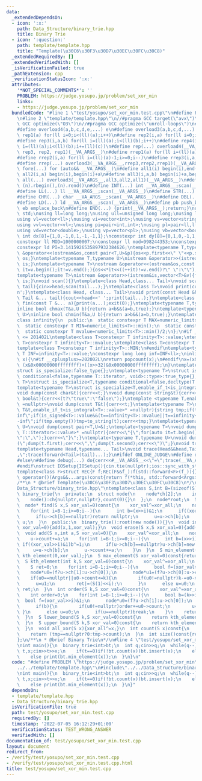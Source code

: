 ```yaml
---
data:
  _extendedDependsOn:
  - icon: ':x:'
    path: Data_Structure/binary_trie.hpp
    title: Binary Trie
  - icon: ':question:'
    path: template/template.hpp
    title: "Template(\u30C6\u30F3\u30D7\u30EC\u30FC\u30C8)"
  _extendedRequiredBy: []
  _extendedVerifiedWith: []
  _isVerificationFailed: true
  _pathExtension: cpp
  _verificationStatusIcon: ':x:'
  attributes:
    '*NOT_SPECIAL_COMMENTS*': ''
    PROBLEM: https://judge.yosupo.jp/problem/set_xor_min
    links:
    - https://judge.yosupo.jp/problem/set_xor_min
  bundledCode: "#line 1 \"test/yosupo/set_xor_min.test.cpp\"\n#define PROBLEM \"https://judge.yosupo.jp/problem/set_xor_min\"\
    \n#line 2 \"template/template.hpp\"\n//#pragma GCC target(\"avx\")\n//#pragma\
    \ GCC optimize(\"O3\")\n//#pragma GCC optimize(\"unroll-loops\")\n#include<bits/stdc++.h>\n\
    #define overload4(a,b,c,d,e,...) e\n#define overload3(a,b,c,d,...) d\n#define\
    \ rep1(a) for(ll i=0;i<(ll)(a);i++)\n#define rep2(i,a) for(ll i=0;i<(ll)(a);i++)\n\
    #define rep3(i,a,b) for(ll i=(ll)(a);i<(ll)(b);i++)\n#define rep4(i,a,b,c) for(ll\
    \ i=(ll)(a);i<(ll)(b);i+=(ll)(c))\n#define rep(...) overload4(__VA_ARGS__, rep4,\
    \ rep3, rep2, rep1)(__VA_ARGS__)\n#define rrep1(a) for(ll i=(ll)(a)-1;i>=0;i--)\n\
    #define rrep2(i,a) for(ll i=(ll)(a)-1;i>=0;i--)\n#define rrep3(i,a,b) for(ll i=(ll)(b)-1;i>=(ll)(a);i--)\n\
    #define rrep(...) overload3(__VA_ARGS__,rrep3,rrep2,rrep1)(__VA_ARGS__)\n#define\
    \ fore(...) for (auto&& __VA_ARGS__)\n#define all1(i) begin(i),end(i)\n#define\
    \ all2(i,a) begin(i),begin(i)+a\n#define all3(i,a,b) begin(i)+a,begin(i)+b\n#define\
    \ all(...) overload3(__VA_ARGS__,all3,all2,all1)(__VA_ARGS__)\n#define rall(n)\
    \ (n).rbegin(),(n).rend()\n#define INT(...) int __VA_ARGS__;scan(__VA_ARGS__)\n\
    #define LL(...) ll __VA_ARGS__;scan(__VA_ARGS__)\n#define STR(...) string __VA_ARGS__;scan(__VA_ARGS__)\n\
    #define CHR(...) char __VA_ARGS__;scan(__VA_ARGS__)\n#define DBL(...) double __VA_ARGS__;scan(__VA_ARGS__)\n\
    #define LD(...) ld __VA_ARGS__;scan(__VA_ARGS__)\n#define pb push_back\n#define\
    \ eb emplace_back\n#define END(...) {print(__VA_ARGS__);return;}\nusing namespace\
    \ std;\nusing ll=long long;\nusing ull=unsigned long long;\nusing ld=long double;\n\
    using vl=vector<ll>;\nusing vi=vector<int>;\nusing vs=vector<string>;\nusing vc=vector<char>;\n\
    using vvl=vector<vl>;\nusing pi=pair<int,int>;\nusing pl=pair<ll,ll>;\nusing vvc=vector<vc>;\n\
    using vd=vector<double>;\nusing vp=vector<pl>;\nusing vb=vector<bool>;\nconstexpr\
    \ int dx[8]={1,0,-1,0,1,-1,-1,1};\nconstexpr int dy[8]={0,1,0,-1,1,1,-1,-1};\n\
    constexpr ll MOD=1000000007;\nconstexpr ll mod=998244353;\nconstexpr ld EPS=1e-8;\n\
    constexpr ld PI=3.1415926535897932384626;\ntemplate<typename T,typename U>\nostream\
    \ &operator<<(ostream&os,const pair<T,U>&p){os<<p.first<<\" \"<<p.second;return\
    \ os;}\ntemplate<typename T,typename U>\nistream &operator>>(istream&is,pair<T,U>&p){is>>p.first>>p.second;return\
    \ is;}\ntemplate<typename T>\nostream &operator<<(ostream&os,const vector<T>&v){for(auto\
    \ it=v.begin();it!=v.end();){os<<*it<<((++it)!=v.end()?\" \":\"\");}return os;}\n\
    template<typename T>\nistream &operator>>(istream&is,vector<T>&v){for(T &in:v){is>>in;}return\
    \ is;}\nvoid scan(){}\ntemplate<class Head,class... Tail>\nvoid scan(Head&head,Tail&...\
    \ tail){cin>>head;scan(tail...);}\ntemplate<class T>\nvoid print(const T &t){cout<<t<<'\\\
    n';}\ntemplate<class Head, class... Tail>\nvoid print(const Head &head, const\
    \ Tail &... tail){cout<<head<<' ';print(tail...);}\ntemplate<class... T>\nvoid\
    \ fin(const T &... a){print(a...);exit(0);}\ntemplate<typename T,typename U>\n\
    inline bool chmax(T&a,U b){return a<b&&(a=b,true);}\ntemplate<typename T,typename\
    \ U>\ninline bool chmin(T&a,U b){return a>b&&(a=b,true);}\ntemplate<typename T>\n\
    class infinity{\n  public:\n  static constexpr T MAX=numeric_limits<T>::max();\n\
    \  static constexpr T MIN=numeric_limits<T>::min();\n  static constexpr T value=numeric_limits<T>::max()/2;\n\
    \  static constexpr T mvalue=numeric_limits<T>::min()/2;\n};\n#if __cplusplus\
    \ <= 201402L\ntemplate<class T>constexpr T infinity<T>::value;\ntemplate<class\
    \ T>constexpr T infinity<T>::mvalue;\ntemplate<class T>constexpr T infinity<T>::MAX;\n\
    template<class T>constexpr T infinity<T>::MIN;\n#endif\ntemplate<typename T>constexpr\
    \ T INF=infinity<T>::value;\nconstexpr long long inf=INF<ll>;\ninline int popcnt(ull\
    \ x){\n#if __cplusplus>=202002L\nreturn popcount(x);\n#endif\nx=(x&0x5555555555555555)+((x>>1)&0x5555555555555555);x=(x&0x3333333333333333)+((x>>2)&0x3333333333333333);x=(x&0x0f0f0f0f0f0f0f0f)+((x>>4)&0x0f0f0f0f0f0f0f0f);x=(x&0x00ff00ff00ff00ff)+((x>>8)&0x00ff00ff00ff00ff);x=(x&0x0000ffff0000ffff)+((x>>16)&0x0000ffff0000ffff);return\
    \ (x&0x00000000ffffffff)+((x>>32)&0x00000000ffffffff);\n}\ntemplate<typename T,typename=void>\n\
    struct is_specialize:false_type{};\ntemplate<typename T>\nstruct is_specialize<T,typename\
    \ conditional<false,typename T::iterator, void>::type>:true_type{};\ntemplate<typename\
    \ T>\nstruct is_specialize<T,typename conditional<false,decltype(T::first),void>::type>:true_type{};\n\
    template<typename T>\nstruct is_specialize<T,enable_if_t<is_integral<T>::value,void>>:true_type{};\n\
    void dump(const char&t){cerr<<t;}\nvoid dump(const string&t){cerr<<t;}\nvoid dump(const\
    \ bool&t){cerr<<(t?\"true\":\"false\");}\ntemplate <typename T,enable_if_t<!is_specialize<T>::value,nullptr_t>\
    \ =nullptr>\nvoid dump(const T&t){cerr<<t;}\ntemplate<typename T>\nvoid dump(const\
    \ T&t,enable_if_t<is_integral<T>::value>* =nullptr){string tmp;if(t==infinity<T>::value||t==infinity<T>::MAX)tmp=\"\
    inf\";if(is_signed<T>::value&&(t==infinity<T>::mvalue||t==infinity<T>::MIN))tmp=\"\
    -inf\";if(tmp.empty())tmp=to_string(t);cerr<<tmp;}\ntemplate<typename T,typename\
    \ U>\nvoid dump(const pair<T,U>&);\ntemplate<typename T>\nvoid dump(const T&t,enable_if_t<!is_void<typename\
    \ T::iterator>::value>* =nullptr){cerr<<\"{\";for(auto it=t.begin();it!=t.end();){dump(*it);cerr<<(++it==t.end()?\"\
    \":\",\");}cerr<<\"}\";}\ntemplate<typename T,typename U>\nvoid dump(const pair<T,U>&t){cerr<<\"\
    (\";dump(t.first);cerr<<\",\";dump(t.second);cerr<<\")\";}\nvoid trace(){cerr<<endl;}\n\
    template<typename Head,typename... Tail>\nvoid trace(Head&&head,Tail&&... tail){dump(head);if(sizeof...(tail))cerr<<\"\
    ,\";trace(forward<Tail>(tail)...);}\n#ifdef ONLINE_JUDGE\n#define debug(...) (void(0))\n\
    #else\n#define debug(...) do{cerr<<#__VA_ARGS__<<\"=\";trace(__VA_ARGS__);}while(0)\n\
    #endif\nstruct IOSetup{IOSetup(){cin.tie(nullptr);ios::sync_with_stdio(false);cout.tie(0);cout<<fixed<<setprecision(12);cerr<<fixed<<setprecision(12);}};\n\
    template<class F>struct REC{F f;REC(F&&f_):f(std::forward<F>(f_)){}template<class...Args>auto\
    \ operator()(Args&&...args)const{return f(*this, std::forward<Args>(args)...);}};\n\
    /**\n * @brief Template(\u30C6\u30F3\u30D7\u30EC\u30FC\u30C8)\n*/\n#line 2 \"\
    Data_Structure/binary_trie.hpp\"\ntemplate<class S,int B=(sizeof(S)*8-1)>\nstruct\
    \ binary_trie{\n  private:\n  struct node{\n    node*ch[2];\n    int count;\n\
    \    node():ch{nullptr,nullptr},count(0){}\n  };\n  node*root;\n  S xor_all=0;\n\
    \  node* find(S x,S xor_val=0)const{\n    xor_val^=xor_all;\n    node*u=root;\n\
    \    for(int i=B-1;i>=0;i--){\n      int b=(x>>i)&1;\n      if((xor_val>>i)&1)b^=1;\n\
    \      if(u->ch[b]==nullptr)return nullptr;\n      u=u->ch[b];\n    }\n    return\
    \ u;\n  }\n  public:\n  binary_trie():root(new node()){}\n  void insert(S x,S\
    \ xor_val=0){add(x,1,xor_val);}\n  void erase(S x,S xor_val=0){add(x,-1,xor_val);}\n\
    \  void add(S x,int a,S xor_val=0){\n    xor_val^=xor_all;\n    node*u=root;\n\
    \    u->count+=a;\n    for(int i=B-1;i>=0;i--){\n      int b=(x>>i)&1;\n     \
    \ if((xor_val>>i)&1)b^=1;\n      if(u->ch[b]==nullptr)u->ch[b]=new node();\n \
    \     u=u->ch[b];\n      u->count+=a;\n    }\n  }\n  S min_element(S xor_val=0)const{return\
    \ kth_element(0,xor_val);}\n  S max_element(S xor_val=0)const{return kth_element(size()-1,xor_val);}\n\
    \  S kth_element(int k,S xor_val=0)const{\n    xor_val^=xor_all;\n    node*u=root;\n\
    \    S ret=0;\n    for(int i=B-1;i>=0;i--){\n      bool f=(xor_val>>i)&1;\n  \
    \    node*u0=(f?u->ch[1]:u->ch[0]);\n      node*u1=(f?u->ch[0]:u->ch[1]);\n  \
    \    if(u0==nullptr||u0->count<=k){\n        if(u0!=nullptr)k-=u0->count;\n  \
    \      u=u1;\n        ret|=(S(1)<<i);\n      }\n      else u=u0;\n    }\n    return\
    \ ret;\n  }\n  int order(S k,S xor_val=0)const{\n    xor_val^=xor_all;\n    node*u=root;\n\
    \    int order=0;\n    for(int i=B-1;i>=0;i--){\n      bool b=(k>>i)&1;\n    \
    \  bool f=(xor_val>>i)&1;\n      node*u0=(f?u->ch[1]:u->ch[0]);\n      node*u1=(f?u->ch[0]:u->ch[1]);\n\
    \      if(b){\n        if(u0!=nullptr)order+=u0->count;\n        u=u1;\n     \
    \ }\n      else u=u0;\n      if(u==nullptr)break;\n    }\n    return order;\n\
    \  }\n  S lower_bound(S k,S xor_val=0)const{\n    return kth_element(order(k,xor_val));\n\
    \  }\n  S upper_bound(S k,S xor_val=0)const{\n    return kth_element(order(k+1,xor_val));\n\
    \  }\n  void all_xor(S x){xor_all^=x;}\n  int count(S x)const{\n    node*tmp=find(x);\n\
    \    return (tmp==nullptr?0:tmp->count);\n  }\n  int size()const{return root->count;}\n\
    };\n/**\n * @brief Binary Trie\n*/\n#line 4 \"test/yosupo/set_xor_min.test.cpp\"\
    \nint main(){\n  binary_trie<int>bt;\n  int q;cin>>q;\n  while(q--){\n    int\
    \ t,x;cin>>t>>x;\n    if(t==0)if(!bt.count(x))bt.insert(x);\n    else if(t==1)if(bt.count(x))bt.erase(x);\n\
    \    else print(bt.min_element(x));\n  }\n}\n"
  code: "#define PROBLEM \"https://judge.yosupo.jp/problem/set_xor_min\"\n#include\"\
    ../../template/template.hpp\"\n#include\"../../Data_Structure/binary_trie.hpp\"\
    \nint main(){\n  binary_trie<int>bt;\n  int q;cin>>q;\n  while(q--){\n    int\
    \ t,x;cin>>t>>x;\n    if(t==0)if(!bt.count(x))bt.insert(x);\n    else if(t==1)if(bt.count(x))bt.erase(x);\n\
    \    else print(bt.min_element(x));\n  }\n}"
  dependsOn:
  - template/template.hpp
  - Data_Structure/binary_trie.hpp
  isVerificationFile: true
  path: test/yosupo/set_xor_min.test.cpp
  requiredBy: []
  timestamp: '2022-07-05 16:12:29+01:00'
  verificationStatus: TEST_WRONG_ANSWER
  verifiedWith: []
documentation_of: test/yosupo/set_xor_min.test.cpp
layout: document
redirect_from:
- /verify/test/yosupo/set_xor_min.test.cpp
- /verify/test/yosupo/set_xor_min.test.cpp.html
title: test/yosupo/set_xor_min.test.cpp
---
```

